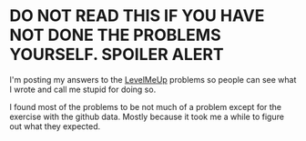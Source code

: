 # DO NOT READ THIS IF YOU HAVE NOT DONE THE PROBLEMS YOURSELF. SPOILER ALERT

I'm posting my answers to the [LevelMeUp](http://nodeschool.io/#levelmeup) problems so people can see what I wrote and call me stupid for doing so.

I found most of the problems to be not much of a problem except for the exercise with the github data. Mostly because it took me a while to figure out what they expected.
